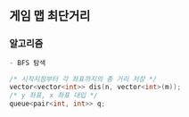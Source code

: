 ## 게임 맵 최단거리

### 알고리즘
```c++
- BFS 탐색

/* 시작지점부터 각 좌표까지의 총 거리 저장 */
vector<vector<int>> dis(n, vector<int>(m));
/* y 좌표, x 좌표 대입 */
queue<pair<int, int>> q;
```
